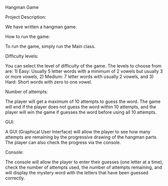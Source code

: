 Hangman Game 

Project Description: 

We have written a hangman game. 

How to run the game: 

To run the game, simply run the Main class. 

Difficulty levels: 

You can select the level of difficulty of the game. The levels to choose from are: 1) Easy: Usually 5 letter words with a minimum of 2 vowels but usually 3 or more vowels, 2) Medium: 7 letter words with usually 2 vowels, and 3) Hard: Short words with zero to one vowel. 

Number of attempts: 

The player will get a maximum of 10 attempts to guess the word. The game will end if the player does not guess the word within 10 attempts, and the player will win the game if guesses the word before using all 10 attempts. 

GUI: 

A GUI (Graphical User Interface) will allow the player to see how many attempts are remaining by the progressive drawing of the hangman parts. The player can also check the progress via the console.  

Console: 

The console will allow the player to enter their guesses (one letter at a time), check the number of attempts used, the number of attempts remaining, and will display the mystery word with the letters that have been guessed correctly.  
